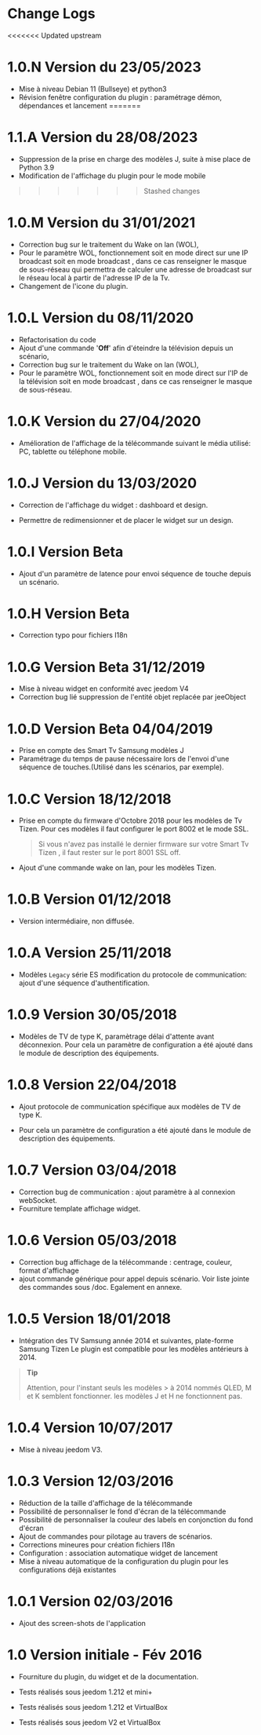 # Change Logs

<<<<<<< Updated upstream
# 1.0.N Version du 23/05/2023

- Mise à niveau Debian 11 (Bullseye) et python3
- Révision fenêtre configuration du plugin : paramétrage démon, dépendances et lancement
=======
# 1.1.A Version du 28/08/2023


- Suppression de la prise en charge des modèles J, suite à mise place de Python 3.9
- Modification de l'affichage du plugin pour le mode mobile
>>>>>>> Stashed changes

# 1.0.M Version du 31/01/2021

- Correction bug sur le traitement du Wake on lan (WOL), 
- Pour le paramètre WOL, fonctionnement soit en mode direct sur une IP broadcast soit en mode broadcast , dans ce cas renseigner le masque de sous-réseau qui permettra de calculer une adresse de broadcast sur le réseau local à partir de l'adresse IP de la Tv.
- Changement de l'icone du plugin.

# 1.0.L Version du 08/11/2020

- Refactorisation du code 
- Ajout d'une commande '**Off**' afin d'éteindre la télévision depuis un scénario,
- Correction bug sur le traitement du Wake on lan (WOL), 
- Pour le paramètre WOL, fonctionnement soit en mode direct sur l'IP de la télévision soit en mode broadcast , dans ce cas renseigner le masque de sous-réseau.

# 1.0.K Version du 27/04/2020

- Amélioration de l'affichage de la télécommande suivant le média utilisé: PC, tablette ou téléphone mobile.

# 1.0.J Version du 13/03/2020

- Correction de l'affichage du widget : dashboard et design.

- Permettre de redimensionner et de placer le widget sur un design.


# 1.0.I Version Beta

- Ajout d'un paramètre de latence pour envoi séquence de touche depuis un scénario.

# 1.0.H Version Beta

- Correction typo pour fichiers I18n

# 1.0.G Version Beta 31/12/2019

- Mise à niveau widget en conformité avec jeedom V4
- Correction bug lié suppression de l'entité objet replacée par jeeObject

# 1.0.D Version Beta 04/04/2019

- Prise en compte des Smart Tv Samsung modèles J
- Paramétrage du temps de pause nécessaire lors de l'envoi d'une séquence de touches.(Utilisé dans les scénarios, par exemple).

# 1.0.C Version 18/12/2018

- Prise en compte du firmware d'Octobre 2018 pour les modèles de Tv Tizen.
  Pour ces modèles il faut configurer le port 8002 et le mode SSL.

  > Si vous n'avez pas installé le dernier firmware sur votre Smart Tv Tizen , il faut rester sur le port 8001 SSL off.

- Ajout d'une commande wake on lan, pour les modèles Tizen.

# 1.0.B Version 01/12/2018

- Version intermédiaire, non diffusée.

# 1.0.A Version 25/11/2018

* Modèles `Legacy` série ES modification du protocole de communication: ajout d'une séquence d'authentification. 


# 1.0.9 Version 30/05/2018

* Modèles de TV de type K, paramètrage délai d'attente avant déconnexion.
Pour cela un paramètre de configuration a été ajouté dans le module de description des équipements.

# 1.0.8 Version 22/04/2018

- Ajout protocole de communication spécifique aux modèles de TV de type K.

- Pour cela un paramètre de configuration a été ajouté dans le module de description des équipements.

# 1.0.7 Version 03/04/2018

* Correction bug de communication : ajout paramètre à al connexion webSocket.
* Fourniture template affichage widget.

# 1.0.6 Version 05/03/2018


   * Correction bug affichage de la télécommande : centrage, couleur, format d'affichage
   * ajout commande générique pour appel depuis scénario. Voir liste jointe des commandes sous /doc. Egalement en annexe.


# 1.0.5 Version 18/01/2018

   * Intégration des TV Samsung année 2014 et suivantes, plate-forme Samsung Tizen
        Le plugin est compatible pour les modèles antérieurs à 2014.

> **Tip**
>
> Attention, pour l'instant seuls les modèles > à 2014 nommés QLED, M et K semblent fonctionner. les modèles J et H ne fonctionnent pas.


# 1.0.4 Version 10/07/2017

   - Mise à niveau jeedom V3.


# 1.0.3 Version 12/03/2016

  * Réduction de la taille d'affichage de la télécommande
  * Possibilité de personnaliser le fond d'écran de la télécommande 
  * Possibilité de personnaliser la couleur des labels en conjonction du fond d'écran
  * Ajout de commandes pour pilotage au travers de scénarios.
  * Corrections mineures pour création fichiers I18n
  * Configuration : association automatique widget de lancement
  * Mise à niveau automatique de la configuration du plugin pour les configurations déjà existantes

# 1.0.1 Version 02/03/2016

  * Ajout des screen-shots de l'application

# 1.0 Version initiale - Fév 2016

   - Fourniture du plugin, du widget et de la documentation.

   - Tests réalisés sous jeedom 1.212 et mini+ 

   - Tests réalisés sous jeedom 1.212 et VirtualBox

   - Tests réalisés sous jeedom V2    et VirtualBox

     
